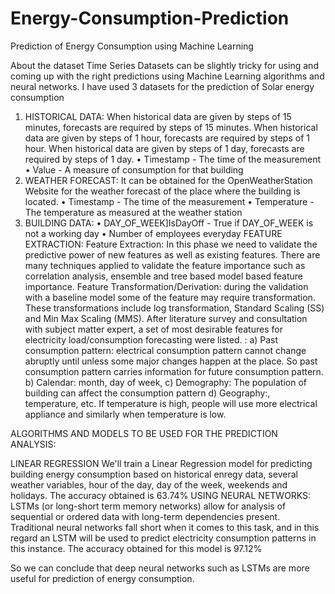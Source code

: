 # Energy-Consumption-Prediction
Prediction of Energy Consumption using Machine Learning

About the dataset Time Series Datasets can be slightly tricky for using and coming up with the right predictions using Machine Learning algorithms and neural networks. I have used 3 datasets for the prediction of Solar energy consumption

1. HISTORICAL DATA: When historical data are given by steps of 15 minutes, forecasts are required by steps of 15 minutes. When historical data are given by steps of 1 hour, forecasts are required by steps of 1 hour. When historical data are given by steps of 1 day, forecasts are required by steps of 1 day. • Timestamp - The time of the measurement • Value - A measure of consumption for that building
2. WEATHER FORECAST: It can be obtained for the OpenWeatherStation Website for the weather forecast of the place where the building is located. • Timestamp - The time of the measurement • Temperature - The temperature as measured at the weather station
3. BUILDING DATA: • DAY_OF_WEEK]IsDayOff - True if DAY_OF_WEEK is not a working day • Number of employees everyday
FEATURE EXTRACTION: Feature Extraction: In this phase we need to validate the predictive power of new features as well as existing features. There are many techniques applied to validate the feature importance such as correlation analysis, ensemble and tree based model based feature importance. Feature Transformation/Derivation: during the validation with a baseline model some of the feature may require transformation. These transformations include log transformation, Standard Scaling (SS) and Min Max Scaling (MMS). After literature survey and consultation with subject matter expert, a set of most desirable features for electricity load/consumption forecasting were listed. : a) Past consumption pattern: electrical consumption pattern cannot change abruptly until unless some major changes happen at the place. So past consumption pattern carries information for future consumption pattern.
b) Calendar: month, day of week, c) Demography: The population of building can affect the consumption pattern d) Geography:, temperature, etc. If temperature is high, people will use more electrical appliance and similarly when temperature is low.

ALGORITHMS AND MODELS TO BE USED FOR THE PREDICTION ANALYSIS:

LINEAR REGRESSION We'll train a Linear Regression model for predicting building energy consumption based on historical enregy data, several weather variables, hour of the day, day of the week, weekends and holidays. The accuracy obtained is 63.74% USING NEURAL NETWORKS: LSTMs (or long-short term memory networks) allow for analysis of sequential or ordered data with long-term dependencies present. Traditional neural networks fall short when it comes to this task, and in this regard an LSTM will be used to predict electricity consumption patterns in this instance. The accuracy obtained for this model is 97.12%

So we can conclude that deep neural networks such as LSTMs are more useful for prediction of energy consumption.
